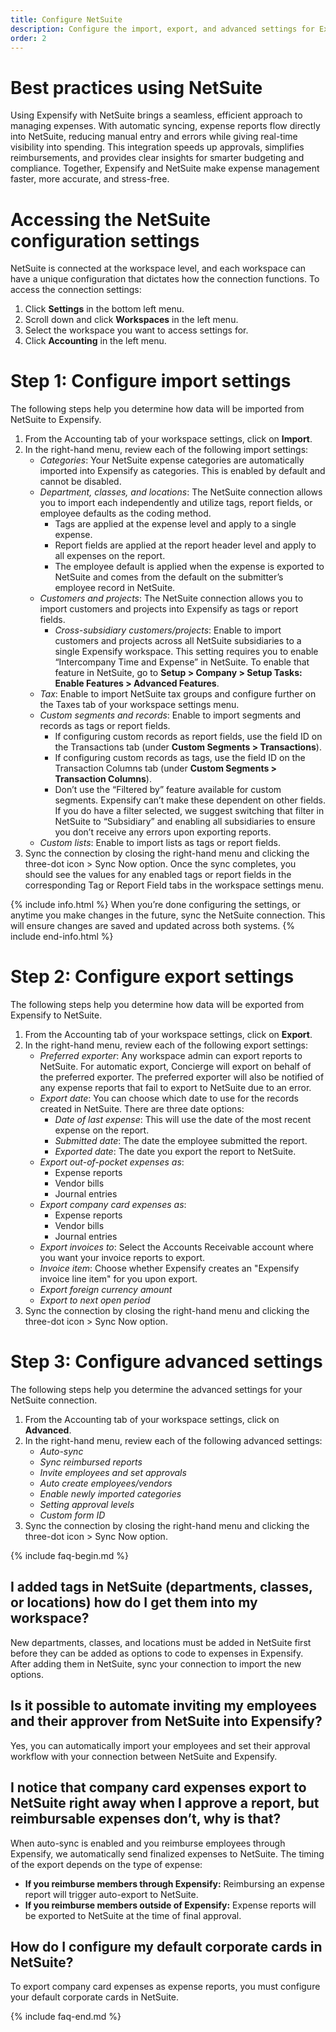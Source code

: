 ```yaml
---
title: Configure NetSuite
description: Configure the import, export, and advanced settings for Expensify's integration with NetSuite
order: 2
---
```


# Best practices using NetSuite

Using Expensify with NetSuite brings a seamless, efficient approach to managing expenses. With automatic syncing, expense reports flow directly into NetSuite, reducing manual entry and errors while giving real-time visibility into spending. This integration speeds up approvals, simplifies reimbursements, and provides clear insights for smarter budgeting and compliance. Together, Expensify and NetSuite make expense management faster, more accurate, and stress-free.

# Accessing the NetSuite configuration settings

NetSuite is connected at the workspace level, and each workspace can have a unique configuration that dictates how the connection functions. To access the connection settings:

1. Click **Settings** in the bottom left menu.
2. Scroll down and click **Workspaces** in the left menu.
3. Select the workspace you want to access settings for.
4. Click **Accounting** in the left menu.

# Step 1: Configure import settings

The following steps help you determine how data will be imported from NetSuite to Expensify.

1. From the Accounting tab of your workspace settings, click on **Import**.
2. In the right-hand menu, review each of the following import settings:
    - _Categories_: Your NetSuite expense categories are automatically imported into Expensify as categories. This is enabled by default and cannot be disabled.
    - _Department, classes, and locations_: The NetSuite connection allows you to import each independently and utilize tags, report fields, or employee defaults as the coding method.
        - Tags are applied at the expense level and apply to a single expense.
        - Report fields are applied at the report header level and apply to all expenses on the report.
        - The employee default is applied when the expense is exported to NetSuite and comes from the default on the submitter’s employee record in NetSuite.
    - _Customers and projects_: The NetSuite connection allows you to import customers and projects into Expensify as tags or report fields.
        - _Cross-subsidiary customers/projects_: Enable to import customers and projects across all NetSuite subsidiaries to a single Expensify workspace. This setting requires you to enable “Intercompany Time and Expense” in NetSuite. To enable that feature in NetSuite, go to **Setup > Company > Setup Tasks: Enable Features > Advanced Features**.
    - _Tax_: Enable to import NetSuite tax groups and configure further on the Taxes tab of your workspace settings menu.
    - _Custom segments and records_: Enable to import segments and records as tags or report fields.
        - If configuring custom records as report fields, use the field ID on the Transactions tab (under **Custom Segments > Transactions**).
        - If configuring custom records as tags, use the field ID on the Transaction Columns tab (under **Custom Segments > Transaction Columns**).
        - Don’t use the “Filtered by” feature available for custom segments. Expensify can’t make these dependent on other fields. If you do have a filter selected, we suggest switching that filter in NetSuite to “Subsidiary” and enabling all subsidiaries to ensure you don’t receive any errors upon exporting reports.
    - _Custom lists_: Enable to import lists as tags or report fields.
3. Sync the connection by closing the right-hand menu and clicking the three-dot icon > Sync Now option. Once the sync completes, you should see the values for any enabled tags or report fields in the corresponding Tag or Report Field tabs in the workspace settings menu.

{% include info.html %}
When you’re done configuring the settings, or anytime you make changes in the future, sync the NetSuite connection. This will ensure changes are saved and updated across both systems.
{% include end-info.html %}

# Step 2: Configure export settings

The following steps help you determine how data will be exported from Expensify to NetSuite.

1. From the Accounting tab of your workspace settings, click on **Export**.
2. In the right-hand menu, review each of the following export settings:
    - _Preferred exporter_: Any workspace admin can export reports to NetSuite. For automatic export, Concierge will export on behalf of the preferred exporter. The preferred exporter will also be notified of any expense reports that fail to export to NetSuite due to an error.
    - _Export date_: You can choose which date to use for the records created in NetSuite. There are three date options:
        - _Date of last expense_: This will use the date of the most recent expense on the report.
        - _Submitted date_: The date the employee submitted the report.
        - _Exported date_: The date you export the report to NetSuite.
    - _Export out-of-pocket expenses as_:
        - Expense reports
        - Vendor bills
        - Journal entries
    - _Export company card expenses as_:
        - Expense reports
        - Vendor bills
        - Journal entries
    - _Export invoices to_: Select the Accounts Receivable account where you want your invoice reports to export.
    - _Invoice item_: Choose whether Expensify creates an "Expensify invoice line item" for you upon export.
    - _Export foreign currency amount_
    - _Export to next open period_
3. Sync the connection by closing the right-hand menu and clicking the three-dot icon > Sync Now option.

# Step 3: Configure advanced settings

The following steps help you determine the advanced settings for your NetSuite connection.

1. From the Accounting tab of your workspace settings, click on **Advanced**.
2. In the right-hand menu, review each of the following advanced settings:
    - _Auto-sync_
    - _Sync reimbursed reports_
    - _Invite employees and set approvals_
    - _Auto create employees/vendors_
    - _Enable newly imported categories_
    - _Setting approval levels_
    - _Custom form ID_
3. Sync the connection by closing the right-hand menu and clicking the three-dot icon > Sync Now option.

{% include faq-begin.md %}

## I added tags in NetSuite (departments, classes, or locations) how do I get them into my workspace?

New departments, classes, and locations must be added in NetSuite first before they can be added as options to code to expenses in Expensify. After adding them in NetSuite, sync your connection to import the new options.

## Is it possible to automate inviting my employees and their approver from NetSuite into Expensify?

Yes, you can automatically import your employees and set their approval workflow with your connection between NetSuite and Expensify.

## I notice that company card expenses export to NetSuite right away when I approve a report, but reimbursable expenses don’t, why is that?

When auto-sync is enabled and you reimburse employees through Expensify, we automatically send finalized expenses to NetSuite. The timing of the export depends on the type of expense:

- **If you reimburse members through Expensify:** Reimbursing an expense report will trigger auto-export to NetSuite.
- **If you reimburse members outside of Expensify:** Expense reports will be exported to NetSuite at the time of final approval.

## How do I configure my default corporate cards in NetSuite?

To export company card expenses as expense reports, you must configure your default corporate cards in NetSuite.

{% include faq-end.md %}
